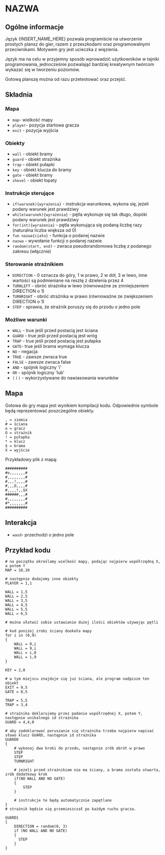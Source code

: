 # NAZWA
## Ogólne informacje
Język {INSERT_NAME_HERE} pozwala programiście na utworzenie prostych plansz do gier, razem z przeszkodami oraz programowalnymi przeciwnikami. Motywem gry jest ucieczka z więzienia.

Język ma na celu w przyjemny sposób wprowadzić użytkowników w tajniki programowania, jednocześnie pozwalająć bardziej kreatywnym twórcom wykazać się w tworzeniu poziomów.

Gotową planszę można od razu przetestować oraz przejść.


## Składnia

### Mapa
* ``` map ```- wielkość mapy
* ``` player ```- pozycja startowa gracza
* ``` exit ``` - pozycja wyjścia

### Obiekty
* ``` wall ``` - obiekt bramy
* ``` guard ``` - obiekt strażnika
* ``` trap ``` - obiekt pułapki
* ``` key ``` - obiekt klucza do bramy
* ``` gate ``` - obiekt bramy
* ``` shovel ``` - obiekt łopaty


### Instrukcje sterujące
* ```if(warunek){wyrażenia}``` - instrukcja warunkowa, wykona się, jeżeli podany warunek jest prawdziwy
* ```while(warunek){wyrażenia}``` - pętla wykonuje się tak długo, dopóki podany warunek jest prawdziwy
* ```for(int){wyrażenia}``` - pętla wykonująca się podaną liczbę razy (naturalna liczba większa od 0)
* ```fun nazwa{ciało}``` - funkcja o podanej nazwie
* ```nazwa``` - wywołanie funkcji o podanej nazwie
* ```random(start, end)``` - zwraca pseudorandomowa liczbę z podanego zakresu (włącznie)

### Sterowanie strażnikiem
* ```DIRECTION``` - 0 oznacza do góry, 1 w prawo, 2 w dół, 3 w lewo, inne wartości są podmieniane na resztę z dzielenia przez 4
* ```TURNLEFT``` - obróć strażnika w lewo (równoważne ze zmniejszeniem DIRECTION o 1)
* ```TURNRIGHT``` - obróć strażnika w prawo (równoważne ze zwiększeniem DIRECTION o 1)
* ```STEP``` - sprawia, że strażnik poruszy się do przodu o jedno pole

### Możliwe warunki
* ```WALL``` - true jeśli przed postacią jest ściana
* ```GUARD``` - true jeśli przed postacią jest wróg
* ```TRAP``` -  true jeśli przed postacią jest pułapka
* ```GATE```- true jeśli brama wymaga klucza
* ```NO``` - negacja
* ```TRUE``` - zawsze zwraca true
* ```FALSE``` - zawsze zwraca false
* ```AND``` - spójnik logiczny 'i'
* ```OR``` - spójnik logiczny 'lub'
* ```(``` i ```)``` - wykorzystywane do nawiasowania warunków


## Mapa
Gotowa do gry mapa jest wynikiem kompilacji kodu. Odpowiednie symbole będą reprezentować poszczególne obiekty.
```
, = ziemia
# = ściana
o = gracz
O = strażnik
! = pułapka
* = klucz
$ = brama
X = wyjście
 ```
Przykładowy plik z mapą:
```
##########
#o,,,,,,,#
#,,,,,,,,#
#,,,!,,,,#
#,,,O,,,,#
#,,,,!,,$X
######,,,#
#,,,,,,,,#
#*,,,,,,,#
##########
```


## Interakcja
* ``` wasd ```- przechodzi o jedno pole

## Przykład kodu
```
# na początku określamy wielkość mapy, podając najpierw współrzędną X, a potem Y
MAP = 10,10

# następnie dodajemy inne obiekty
PLAYER = 1,1

WALL = 1,5
WALL = 2,5
WALL = 3,5
WALL = 4,5
WALL = 5,5
WALL = 6,5

# można ułatwić sobie ustawianie dużej ilości obiektów używając pętli

# kod poniżej zrobi ściany dookoła mapy
for i in (0,9)
{
    WALL = 0,i
    WALL = 9,i
    WALL = i,0
    WALL = i,9
}

KEY = 2,8

# w tym miejscu znajduje się już ściana, ale program nadpisze ten obiekt
EXIT = 9,5
GATE = 8,5

TRAP = 5,5
TRAP = 3,4

# strażnika deklarujemy przez podanie współrzędnej X, potem Y, następnie unikalnego id strażnika
GUARD = 4,4,0

# aby zadeklarować poruszanie się strażnika trzeba najpierw napisać słowo klucz GUARD, następnie id strażnika
GUARD0
{
    # wykonaj dwa kroki do przodu, następnie zrób obrót w prawo
    STEP
    STEP
    TURNRIGHT

    # jeżeli przed strażnikiem nie ma ściany, a brama została otwarta, zrób dodatkowy krok
    if(NO WALL AND NO GATE)
    {
        STEP
    }

    # instrukcje te będą automatycznie zapętlane
}
# strażnik będzie się przemieszczał po każdym ruchu gracza.

GUARD1 
{
    DIRECTION = random(0, 3)
    if (NO WALL AND NO GATE)
    {
      STEP
    }
}

```

